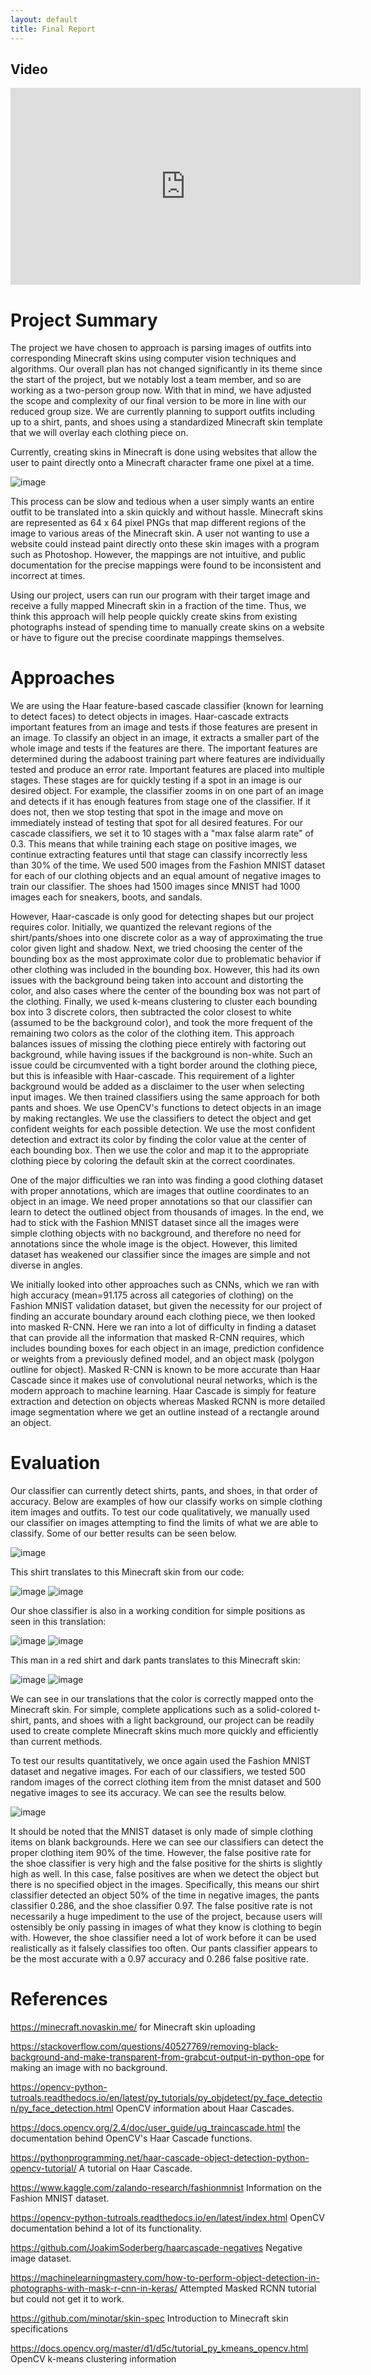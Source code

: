 ```yaml
---
layout: default
title: Final Report
---
```


## Video
<iframe width="560" height="315" src="https://www.youtube.com/embed/0M8t6AnGiao" title="YouTube video player" frameborder="0" allow="accelerometer; autoplay; clipboard-write; encrypted-media; gyroscope; picture-in-picture" allowfullscreen></iframe>

# Project Summary
The project we have chosen to approach is parsing images of outfits into corresponding Minecraft skins using computer vision techniques and algorithms. Our overall plan has not changed significantly in its theme since the start of the project, but we notably lost a team member, and so are working as a two-person group now. With that in mind, we have adjusted the scope and complexity of our final version to be more in line with our reduced group size. We are currently planning to support outfits including up to a shirt, pants, and shoes using a standardized Minecraft skin template that we will overlay each clothing piece on.

Currently, creating skins in Minecraft is done using websites that allow the user to paint directly onto a Minecraft character frame one pixel at a time.

![image](images/SkinCreation1.png)

This process can be slow and tedious when a user simply wants an entire outfit to be translated into a skin quickly and without hassle.  Minecraft skins are represented as 64 x 64 pixel PNGs that map different regions of the image to various areas of the Minecraft skin.  A user not wanting to use a website could instead paint directly onto these skin images with a program such as Photoshop.  However, the mappings are not intuitive, and public documentation for the precise mappings were found to be inconsistent and incorrect at times.

Using our project, users can run our program with their target image and receive a fully mapped Minecraft skin in a fraction of the time.  Thus, we think this approach will help people quickly create skins from existing photographs instead of spending time to manually create skins on a website or have to figure out the precise coordinate mappings themselves.  


# Approaches
We are using the Haar feature-based cascade classifier (known for learning to detect faces) to detect objects in images. Haar-cascade extracts important features from an image and tests if those features are present in an image. To classify an object in an image, it extracts a smaller part of the whole image and tests if the features are there. The important features are determined during the adaboost training part where features are individually tested and produce an error rate. Important features are placed into multiple stages. These stages are for quickly testing if a spot in an image is our desired object. For example, the classifier zooms in on one part of an image and detects if it has enough features from stage one of the classifier. If it does not, then we stop testing that spot in the image and move on immediately instead of testing that spot for all desired features. For our cascade classifiers, we set it to 10 stages with a "max false alarm rate" of 0.3. This means that while training each stage on positive images, we continue extracting features until that stage can classify incorrectly less than 30% of the time. We used 500 images from the Fashion MNIST dataset for each of our clothing objects and an equal amount of negative images to train our classifier. The shoes had 1500 images since MNIST had 1000 images each for sneakers, boots, and sandals.

However, Haar-cascade is only good for detecting shapes but our project requires color. Initially, we quantized the relevant regions of the shirt/pants/shoes into one discrete color as a way of approximating the true color given light and shadow.  Next, we tried choosing the center of the bounding box as the most approximate color due to problematic behavior if other clothing was included in the bounding box. However, this had its own issues with the background being taken into account and distorting the color, and also cases where the center of the bounding box was not part of the clothing.  Finally, we used k-means clustering to cluster each bounding box into 3 discrete colors, then subtracted the color closest to white (assumed to be the background color), and took the more frequent of the remaining two colors as the color of the clothing item.  This approach balances issues of missing the clothing piece entirely with factoring out background, while having issues if the background is non-white.  Such an issue could be circumvented with a tight border around the clothing piece, but this is infeasible with Haar-cascade.  This requirement of a lighter background would be added as a disclaimer to the user when selecting input images.  We then trained classifiers using the same approach for both pants and shoes. We use OpenCV's functions to detect objects in an image by making rectangles. We use the classifiers to detect the object and get confident weights for each possible detection. We use the most confident detection and extract its color by finding the color value at the center of each bounding box. Then we use the color and map it to the appropriate clothing piece by coloring the default skin at the correct coordinates.

One of the major difficulties we ran into was finding a good clothing dataset with proper annotations, which are images that outline coordinates to an object in an image. We need proper annotations so that our classifier can learn to detect the outlined object from thousands of images. In the end, we had to stick with the Fashion MNIST dataset since all the images were simple clothing objects with no background, and therefore no need for annotations since the whole image is the object. However, this limited dataset has weakened our classifier since the images are simple and not diverse in angles.

We initially looked into other approaches such as CNNs, which we ran with high accuracy (mean=91.175 across all categories of clothing) on the Fashion MNIST validation dataset, but given the necessity for our project of finding an accurate boundary around each clothing piece, we then looked into masked R-CNN.  Here we ran into a lot of difficulty in finding a dataset that can provide all the information that masked R-CNN requires, which includes bounding boxes for each object in an image, prediction confidence or weights from a previously defined model, and an object mask (polygon outline for object). Masked R-CNN is known to be more accurate than Haar Cascade since it makes use of convolutional neural networks, which is the modern approach to machine learning. Haar Cascade is simply for feature extraction and detection on objects whereas Masked RCNN is more detailed image segmentation where we get an outline instead of a rectangle around an object.

# Evaluation
Our classifier can currently detect shirts, pants, and shoes, in that order of accuracy. Below are examples of how our classify works on simple clothing item images and outfits. To test our code qualitatively, we manually used our classifier on images attempting to find the limits of what we are able to classify. Some of our better results can be seen below.  

![image](images/evaluation1.PNG)

This shirt translates to this Minecraft skin from our code:

![image](images/blueShirt.jpeg)
![image](images/evaluation2.png)

Our shoe classifier is also in a working condition for simple positions as seen in this translation:

![image](images/evaluation3.PNG)
![image](images/evaluation4.PNG)

This man in a red shirt and dark pants translates to this Minecraft skin:

![image](images/fullOutfit.jpg)
![image](images/fullOutfitSkin.png)

We can see in our translations that the color is correctly mapped onto the Minecraft skin.  For simple, complete applications such as a solid-colored t-shirt, pants, and shoes with a light background, our project can be readily used to create complete Minecraft skins much more quickly and efficiently than current methods.

To test our results quantitatively, we once again used the Fashion MNIST dataset and negative images. For each of our classifiers, we tested 500 random images of the correct clothing item from the mnist dataset and 500 negative images to see its accuracy. We can see the results below.

![image](images/accuracy.png)

It should be noted that the MNIST dataset is only made of simple clothing items on blank backgrounds. Here we can see our classifiers can detect the proper clothing item 90% of the time. However, the false positive rate for the shoe classifier is very high and the false positive for the shirts is slightly high as well. In this case, false positives are when we detect the object but there is no specified object in the images. Specifically, this means our shirt classifier detected an object 50% of the time in negative images, the pants classifier 0.286, and the shoe classifier 0.97. The false positive rate is not necessarily a huge impediment to the use of the project, because users will ostensibly be only passing in images of what they know is clothing to begin with.  However, the shoe classifier need a lot of work before it can be used realistically as it falsely classifies too often. Our pants classifier appears to be the most accurate with a 0.97 accuracy and 0.286 false positive rate.


# References

https://minecraft.novaskin.me/ for Minecraft skin uploading

https://stackoverflow.com/questions/40527769/removing-black-background-and-make-transparent-from-grabcut-output-in-python-ope for making an image with no background.

https://opencv-python-tutroals.readthedocs.io/en/latest/py_tutorials/py_objdetect/py_face_detection/py_face_detection.html OpenCV information about Haar Cascades.

https://docs.opencv.org/2.4/doc/user_guide/ug_traincascade.html the documentation behind OpenCV's Haar Cascade functions.

https://pythonprogramming.net/haar-cascade-object-detection-python-opencv-tutorial/ A tutorial on Haar Cascade.

https://www.kaggle.com/zalando-research/fashionmnist Information on the Fashion MNIST dataset.

https://opencv-python-tutroals.readthedocs.io/en/latest/index.html OpenCV documentation behind a lot of its functionality.

https://github.com/JoakimSoderberg/haarcascade-negatives Negative image dataset.

https://machinelearningmastery.com/how-to-perform-object-detection-in-photographs-with-mask-r-cnn-in-keras/ Attempted Masked RCNN tutorial but could not get it to work.

https://github.com/minotar/skin-spec Introduction to Minecraft skin specifications

https://docs.opencv.org/master/d1/d5c/tutorial_py_kmeans_opencv.html OpenCV k-means clustering information 
